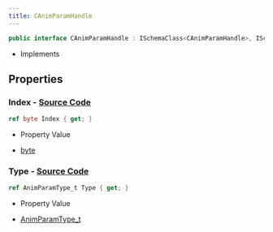 ```yaml
---
title: CAnimParamHandle
---
```


```csharp
public interface CAnimParamHandle : ISchemaClass<CAnimParamHandle>, ISchemaField, ISchemaClass, INativeHandle
```

- Implements

## Properties

### **Index** - [Source Code](https://github.com/swiftly-solution/swiftlys2/blob/main/managed/src/SwiftlyS2.Generated/Schemas/Interfaces/CAnimParamHandle.cs#L18)

```csharp
ref byte Index { get; }
```

- Property Value

- [byte](https://learn.microsoft.com/dotnet/api/system.byte)

### **Type** - [Source Code](https://github.com/swiftly-solution/swiftlys2/blob/main/managed/src/SwiftlyS2.Generated/Schemas/Interfaces/CAnimParamHandle.cs#L16)

```csharp
ref AnimParamType_t Type { get; }
```

- Property Value

- [AnimParamType_t](/docs/api/shared/schemadefinitions/animparamtype_t)

